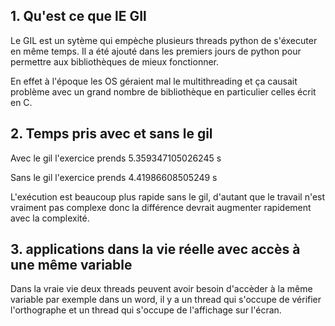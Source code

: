
## 1. Qu'est ce que lE GIl

Le GIL est un sytème qui empèche plusieurs threads python de s'éxecuter en même temps. Il a été ajouté dans les premiers jours de python pour permettre aux bibliothèques de mieux fonctionner. 

En effet à l'époque les OS géraient mal le multithreading et ça causait problème avec un grand nombre de bibliothèque en particulier celles écrit en C. 

## 2. Temps pris avec et sans le gil 

Avec le gil l'exercice prends 5.359347105026245 s

Sans le gil l'exercice prends 4.41986608505249 s

L'exécution est beaucoup plus rapide sans le gil, d'autant que le travail n'est vraiment pas complexe donc la différence devrait augmenter rapidement avec la complexité.

## 3. applications dans la vie réelle avec accès à une même variable

Dans la vraie vie deux threads peuvent avoir besoin d'accèder à la même variable par exemple dans un word, il y a un thread qui s'occupe de vérifier l'orthographe et un thread qui s'occupe de l'affichage sur l'écran. 